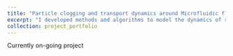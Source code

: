 ```yaml
---
title: "Particle clogging and transport dynamics around Microfluidic flow bends"
excerpt: "I developed methods and algorithms to model the dynamics of rigid fiber-like particles and analyze their clogging properties around flow corners/bends in microfluidic devices."
collection: project_portfolio
---
```

Currently on-going project